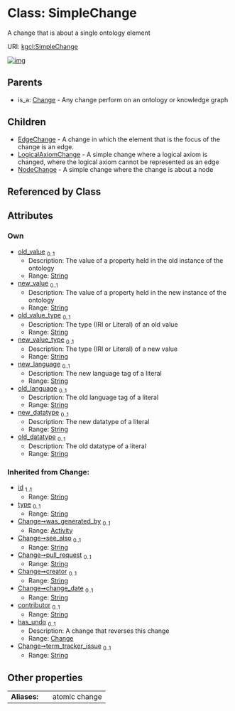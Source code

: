 
# Class: SimpleChange


A change that is about a single ontology element

URI: [kgcl:SimpleChange](http://w3id.org/kgcl/SimpleChange)


[![img](https://yuml.me/diagram/nofunky;dir:TB/class/[SimpleChange&#124;old_value:string%20%3F;new_value:string%20%3F;old_value_type:string%20%3F;new_value_type:string%20%3F;new_language:string%20%3F;old_language:string%20%3F;new_datatype:string%20%3F;old_datatype:string%20%3F;id(i):string;type(i):string%20%3F;see_also(i):string%20%3F;pull_request(i):string%20%3F;creator(i):string%20%3F;change_date(i):string%20%3F;contributor(i):string%20%3F;term_tracker_issue(i):string%20%3F]^-[NodeChange],[SimpleChange]^-[LogicalAxiomChange],[SimpleChange]^-[EdgeChange],[Change]^-[SimpleChange],[NodeChange],[LogicalAxiomChange],[EdgeChange],[Change],[Activity])](https://yuml.me/diagram/nofunky;dir:TB/class/[SimpleChange&#124;old_value:string%20%3F;new_value:string%20%3F;old_value_type:string%20%3F;new_value_type:string%20%3F;new_language:string%20%3F;old_language:string%20%3F;new_datatype:string%20%3F;old_datatype:string%20%3F;id(i):string;type(i):string%20%3F;see_also(i):string%20%3F;pull_request(i):string%20%3F;creator(i):string%20%3F;change_date(i):string%20%3F;contributor(i):string%20%3F;term_tracker_issue(i):string%20%3F]^-[NodeChange],[SimpleChange]^-[LogicalAxiomChange],[SimpleChange]^-[EdgeChange],[Change]^-[SimpleChange],[NodeChange],[LogicalAxiomChange],[EdgeChange],[Change],[Activity])

## Parents

 *  is_a: [Change](Change.md) - Any change perform on an ontology or knowledge graph

## Children

 * [EdgeChange](EdgeChange.md) - A change in which the element that is the focus of the change is an edge.
 * [LogicalAxiomChange](LogicalAxiomChange.md) - A simple change where a logical axiom is changed, where the logical axiom cannot be represented as an edge
 * [NodeChange](NodeChange.md) - A simple change where the change is about a node

## Referenced by Class


## Attributes


### Own

 * [old_value](old_value.md)  <sub>0..1</sub>
     * Description: The value of a property held in the old instance of the ontology
     * Range: [String](types/String.md)
 * [new_value](new_value.md)  <sub>0..1</sub>
     * Description: The value of a property held in the new instance of the ontology
     * Range: [String](types/String.md)
 * [old_value_type](old_value_type.md)  <sub>0..1</sub>
     * Description: The type (IRI or Literal) of an old value
     * Range: [String](types/String.md)
 * [new_value_type](new_value_type.md)  <sub>0..1</sub>
     * Description: The type (IRI or Literal) of a new value
     * Range: [String](types/String.md)
 * [new_language](new_language.md)  <sub>0..1</sub>
     * Description: The new language tag of a literal
     * Range: [String](types/String.md)
 * [old_language](old_language.md)  <sub>0..1</sub>
     * Description: The old language tag of a literal
     * Range: [String](types/String.md)
 * [new_datatype](new_datatype.md)  <sub>0..1</sub>
     * Description: The new datatype of a literal
     * Range: [String](types/String.md)
 * [old_datatype](old_datatype.md)  <sub>0..1</sub>
     * Description: The old datatype of a literal
     * Range: [String](types/String.md)

### Inherited from Change:

 * [id](id.md)  <sub>1..1</sub>
     * Range: [String](types/String.md)
 * [type](type.md)  <sub>0..1</sub>
     * Range: [String](types/String.md)
 * [Change➞was_generated_by](Change_was_generated_by.md)  <sub>0..1</sub>
     * Range: [Activity](Activity.md)
 * [Change➞see_also](Change_see_also.md)  <sub>0..1</sub>
     * Range: [String](types/String.md)
 * [Change➞pull_request](Change_pull_request.md)  <sub>0..1</sub>
     * Range: [String](types/String.md)
 * [Change➞creator](Change_creator.md)  <sub>0..1</sub>
     * Range: [String](types/String.md)
 * [Change➞change_date](Change_change_date.md)  <sub>0..1</sub>
     * Range: [String](types/String.md)
 * [contributor](contributor.md)  <sub>0..1</sub>
     * Range: [String](types/String.md)
 * [has_undo](has_undo.md)  <sub>0..1</sub>
     * Description: A change that reverses this change
     * Range: [Change](Change.md)
 * [Change➞term_tracker_issue](Change_term_tracker_issue.md)  <sub>0..1</sub>
     * Range: [String](types/String.md)

## Other properties

|  |  |  |
| --- | --- | --- |
| **Aliases:** | | atomic change |

